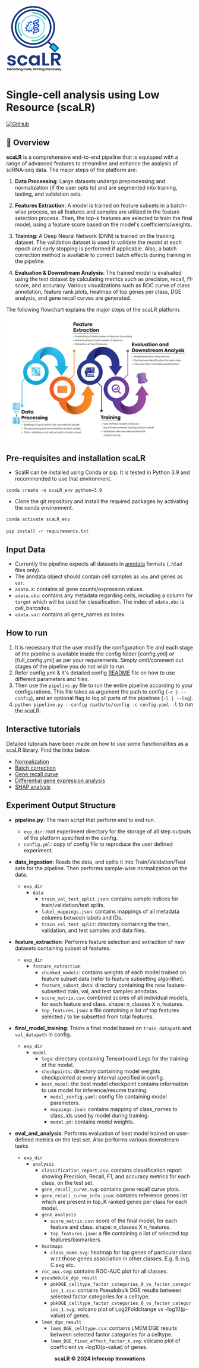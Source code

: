 <left><img src="ScaLR_logo1.png" width="150" height="180"></left>

# Single-cell analysis using Low Resource (scaLR) 

<!-- [![Paper](https://img.shields.io/badge/Paper-insert_paper_id_here-white)]() -->
[![GitHub](https://img.shields.io/github/license/InFoCusp/scaLR)](https://github.com/infocusp/scaLR?tab=GPL-3.0-1-ov-file#)

## 📖 Overview 

<b>scaLR</b> is a comprehensive end-to-end pipeline that is equipped with a range of advanced features to streamline and enhance the analysis of scRNA-seq data. The major steps of the platform are:

1. <b>Data Processing</b>: Large datasets undergo preprocessing and normalization (if the user opts to) and are segmented into training, testing, and validation sets.

2. <b>Features Extraction</b>: A model is trained on feature subsets in a batch-wise process, so all features and samples are utilized in the feature selection process. Then, the top-k features are selected to train the final model, using a feature score based on the model's coefficients/weights.

3. <b>Training</b>: A Deep Neural Network (DNN) is trained on the training dataset. The validation dataset is used to validate the model at each epoch and early stopping is performed if applicable. Also, a batch correction method is available to correct batch effects during training in the pipeline.

4. <b>Evaluation & Downstream Analysis</b>: The trained model is evaluated using the test dataset by calculating metrics such as precision, recall, f1-score, and accuracy. Various visualizations such as ROC curve of class annotation, feature rank plots, heatmap of top genes per class, DGE analysis, and gene recall curves are generated.

The following flowchart explains the major steps of the scaLR platform.

![image.jpg](Schematic-of-scPipeline.jpg)

## Pre-requisites and installation scaLR


- ScalR can be installed using Conda or pip. It is tested in Python 3.9 and recommended to use that environment.

```
conda create -n scaLR_env python=3.9
```

- Clone the git repository and install the required packages by activating the conda environment.

```
conda activate scaLR_env

pip install -r requirements.txt
```

## Input Data
- Currently the pipeline expects all datasets in [anndata](https://anndata.readthedocs.io/en/latest/tutorials/notebooks/getting-started.html) formats (`.h5ad` files only).
- The anndata object should contain cell samples as `obs` and genes as `var`.
- `adata.X`: contains all gene counts/expression values.
- `adata.obs`: contains any metadata regarding cells, including a column for `target` which will be used for classification. The index of `adata.obs` is cell_barcodes.
- `adata.var`: contains all gene_names as Index.

             
## How to run

1. It is necessary that the user modify the configuration file and each stage of the pipeline is available inside the config folder [config.yml] or [full_config.yml] as per your requirements. Simply omit/comment out stages of the pipeline you do not wish to run.
2. Refer config.yml & it's detailed config [README](config_README.md) file on how to use different parameters and files.
3. Then use the `pipeline.py` file to run the entire pipeline according to your configurations. This file takes as argument the path to config (`-c | --config`), and an optional flag to log all parts of the pipelines (`-l | --log`).
4. `python pipeline.py --config /path/to/config -c config.yaml -l` to run the scaLR.


## Interactive tutorials
Detailed tutorials have been made on how to use some functionalities as a scaLR library. Find the links below.

- [Normalization](tutorials/preprocessing/normalization.ipynb)
- [Batch correction](tutorials/preprocessing/batchc_correction.ipynb)
- [Gene recall curve](tutorials/analysis/gene_recall_curve/gene_recall_curve.ipynb)
- [Differential gene expression analysis](tutorials/analysis/differential_gene_expression/dge.ipynb)
- [SHAP analysis](tutorials/analysis/shap_analysis/shap_heatmap.ipynb)

## Experiment Output Structure
- **pipeline.py**:
The main script that perform end to end run.
    - `exp_dir`: root experiment directory for the storage of all step outputs of the platform specified in the config.
    - `config.yml`: copy of config file to reproduce the user defined experiment.

- **data_ingestion**:
Reads the data, and splits it into Train/Validation/Test sets for the pipeline. Then performs sample-wise normalization on the data.
    - `exp_dir`
        - `data`
            - `train_val_test_split.json`: contains sample indices for train/validation/test splits.
            - `label_mappings.json`: contains mappings of all metadata columns between labels and IDs.
            - `train_val_test_split`: directory containing the train, validation, and test samples and data files.

- **feature_extraction**:
Performs feature selection and extraction of new datasets containing subset of features.
    - `exp_dir`
        - `feature_extraction`
            - `chunked_models`: contains weights of each model trained on feature subset data (refer to feature subsetting algorithm).
            - `feature_subset_data`: directory containing the new feature-subsetted train, val, and test samples anndatas.
            - `score_matrix.csv`: combined scores of all individual models, for each feature and class. shape: n_classes X n_features.
            - `top_features.json`: a file containing a list of top features selected / to be subsetted from total features.

- **final_model_training**:
Trains a final model based on `train_datapath` and `val_datapath` in config.
    - `exp_dir`
        - `model`
            - `logs`: directory containing Tensorboard Logs for the training of the model.
            - `checkpoints`: directory containing model weights checkpointed at every interval specified in config.
            - `best_model`: the best model checkpoint contains information to use model for inference/resume training.
                - `model_config.yaml`: config file containing model parameters.
                - `mappings.json`: contains mapping of class_names to class_ids used by model during training.
                - `model.pt`: contains model weights.

- **eval_and_analysis**:
Performs evaluation of best model trained on user-defined metrics on the test set. Also performs various downstream tasks.
   - `exp_dir`
        - `analysis`
            - `classification_report.csv`: contains classification report showing Precision, Recall, F1, and accuracy metrics for each class, on the test set.
            - `gene_recall_curve.svg`: contains gene recall curve plots.
            - `gene_recall_curve_info.json`: contains reference genes list which are present in top_K ranked genes per class for each model.
            - `gene_analysis`
                - `score_matrix.csv`: score of the final model, for each feature and class. shape: n_classes X n_features.
                - `top_features.json`: a file containing a list of selected top features/biomarkers.
            -  `heatmaps`
                - `class_name.svg`: heatmap for top genes of particular class w.r.t those genes association in other classes. E.g. B.svg, C.svg etc.
            - `roc_auc.svg`: contains ROC-AUC plot for all classes.
            - `pseudobulk_dge_result`
                - `pbkDGE_celltype_factor_categories_0_vs_factor_categories_1.csv`: contains Pseudobulk DGE results between selected factor categories for a celltype.
                - `pbkDGE_celltype_factor_categories_0_vs_factor_categories_1.svg`: volcano plot of Log2Foldchange vs -log10(p-value) of genes.
            - `lmem_dge_result`
                - `lmem_DGE_celltype.csv`: contains LMEM DGE results between selected factor categories for a celltype.
                - `lmem_DGE_fixed_effect_factor_X.svg`: volcano plot of coefficient vs -log10(p-value) of genes.
  

<center >
  <b>scaLR © 2024 Infocusp Innovations</b>
</center>

<!-- ## Citation
Will update soon. -->

